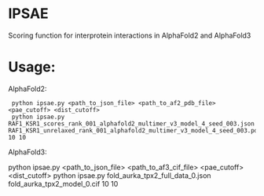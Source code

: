 # IPSAE
Scoring function for interprotein interactions in AlphaFold2 and AlphaFold3

# Usage:                                                                                                                                                                                                     
AlphaFold2:

     python ipsae.py <path_to_json_file> <path_to_af2_pdb_file>  <pae_cutoff> <dist_cutoff>   
     python ipsae.py RAF1_KSR1_scores_rank_001_alphafold2_multimer_v3_model_4_seed_003.json RAF1_KSR1_unrelaxed_rank_001_alphafold2_multimer_v3_model_4_seed_003.pdb 10 10

AlphaFold3:

python ipsae.py <path_to_json_file> <path_to_af3_cif_file>  <pae_cutoff> <dist_cutoff>                    python ipsae.py fold_aurka_tpx2_full_data_0.json  fold_aurka_tpx2_model_0.cif 10 10
